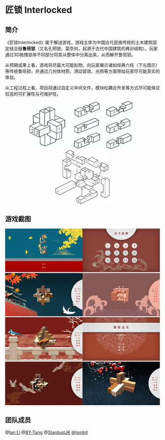 # 匠锁 Interlocked 

## 简介  

《匠锁Interlocked》属于解谜游戏，游戏主体为中国古代民族传统的土木建筑固定结合器**鲁班锁**（又名孔明锁、莫奈何，起源于古代中国建筑的榫卯结构）。玩家通过3D拖拽锁体不同部分将其从整体中分离出来，从而解开鲁班锁。

​	从预期成果上看，游戏将尽最大可能拟物，向玩家展示诸如经典六柱（下左图示）等传统鲁班锁，并通过几何体材质、滑动音效、光照等方面带给玩家尽可能真实的体验。

​	从工程过程上看，项目将通过自定义中间文件、模块松耦合开发等方式尽可能保证较高的可扩展性与可维护性。

<center>
  <img src="img/1.png" alt="鲁班锁图解线稿1" style="zoom: 67%;" /> &nbsp;&nbsp;<img src="img/2.png" alt="鲁班锁图解线稿2" style="zoom: 50%;" />
</center>



## 游戏截图    
<center>
<img src="img/3.png" alt="1" style="width:50%;" /><img src="img/4.png" alt="1" style="width:50%" />
<img src="img/11.png" alt="1" style="width:50%;" /><img src="img/6.png" alt="1" style="width:50%;" />
<img src="img/7.png" alt="1" style="width:50%;" /><img src="img/8.png" alt="1" style="width:50%;" />
<img src="img/9.png" alt="1" style="width:50%;" /><img src="img/10.png" alt="1" style="width:50%;" />
</center>



## 团队成员 

@[Ian Li](https://github.com/IanLi1999) 
@[BY-Tang](https://github.com/BYTang314) 
@[StardustJK](https://github.com/StardustJK) 
@[lxmbjt](https://github.com/lxmbjt) 
